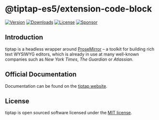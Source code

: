 # @tiptap-es5/extension-code-block

[![Version](https://img.shields.io/npm/v/@tiptap-es5/extension-code-block.svg?label=version)](https://www.npmjs.com/package/@tiptap-es5/extension-code-block)
[![Downloads](https://img.shields.io/npm/dm/@tiptap-es5/extension-code-block.svg)](https://npmcharts.com/compare/tiptap?minimal=true)
[![License](https://img.shields.io/npm/l/@tiptap-es5/extension-code-block.svg)](https://www.npmjs.com/package/@tiptap-es5/extension-code-block)
[![Sponsor](https://img.shields.io/static/v1?label=Sponsor&message=%E2%9D%A4&logo=GitHub)](https://github.com/sponsors/ueberdosis)

## Introduction

tiptap is a headless wrapper around [ProseMirror](https://ProseMirror.net) – a toolkit for building rich text WYSIWYG editors, which is already in use at many well-known companies such as _New York Times_, _The Guardian_ or _Atlassian_.

## Official Documentation

Documentation can be found on the [tiptap website](https://tiptap.dev).

## License

tiptap is open sourced software licensed under the [MIT license](https://github.com/ueberdosis/tiptap/blob/main/LICENSE.md).
